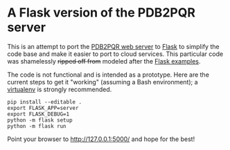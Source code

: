# A Flask version of the PDB2PQR server

This is an attempt to port the [PDB2PQR web server](http://www.poissonboltzmann.org) to [Flask](http://flask.pocoo.org/) to simplify the code base and make it easier to port to cloud services.
This particular code was shamelessly <strike>ripped off from</strike> modeled after the [Flask examples](http://flask.pocoo.org/).

The code is not functional and is intended as a prototype.  Here are the current steps to get it "working" (assuming a Bash environment); a [virtualenv](https://virtualenv.pypa.io/en/stable/) is strongly recommended.

```
pip install --editable .
export FLASK_APP=server
export FLASK_DEBUG=1
python -m flask setup
python -m flask run
```

Point your browser to <http://127.0.0.1:5000/> and hope for the best!
